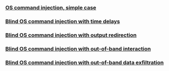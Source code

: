 
### [OS command injection, simple case](https://portswigger.net/web-security/os-command-injection/lab-simple)


### [Blind OS command injection with time delays](https://portswigger.net/web-security/os-command-injection/lab-blind-time-delays)


### [Blind OS command injection with output redirection](https://portswigger.net/web-security/os-command-injection/lab-blind-output-redirection)


### [Blind OS command injection with out-of-band interaction](https://portswigger.net/web-security/os-command-injection/lab-blind-out-of-band)


### [Blind OS command injection with out-of-band data exfiltration](https://portswigger.net/web-security/os-command-injection/lab-blind-out-of-band-data-exfiltration)
